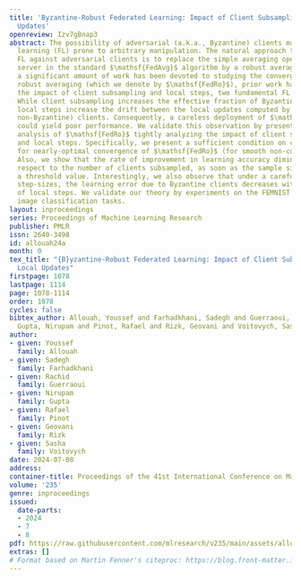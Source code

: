 ```yaml
---
title: 'Byzantine-Robust Federated Learning: Impact of Client Subsampling and Local
  Updates'
openreview: Izv7gBnap3
abstract: The possibility of adversarial (a.k.a., Byzantine) clients makes federated
  learning (FL) prone to arbitrary manipulation. The natural approach to robustify
  FL against adversarial clients is to replace the simple averaging operation at the
  server in the standard $\mathsf{FedAvg}$ algorithm by a robust averaging rule. While
  a significant amount of work has been devoted to studying the convergence of federated
  robust averaging (which we denote by $\mathsf{FedRo}$), prior work has largely ignored
  the impact of client subsampling and local steps, two fundamental FL characteristics.
  While client subsampling increases the effective fraction of Byzantine clients,
  local steps increase the drift between the local updates computed by honest (i.e.,
  non-Byzantine) clients. Consequently, a careless deployment of $\mathsf{FedRo}$
  could yield poor performance. We validate this observation by presenting an in-depth
  analysis of $\mathsf{FedRo}$ tightly analyzing the impact of client subsampling
  and local steps. Specifically, we present a sufficient condition on client subsampling
  for nearly-optimal convergence of $\mathsf{FedRo}$ (for smooth non-convex loss).
  Also, we show that the rate of improvement in learning accuracy diminishes with
  respect to the number of clients subsampled, as soon as the sample size exceeds
  a threshold value. Interestingly, we also observe that under a careful choice of
  step-sizes, the learning error due to Byzantine clients decreases with the number
  of local steps. We validate our theory by experiments on the FEMNIST and CIFAR-$10$
  image classification tasks.
layout: inproceedings
series: Proceedings of Machine Learning Research
publisher: PMLR
issn: 2640-3498
id: allouah24a
month: 0
tex_title: "{B}yzantine-Robust Federated Learning: Impact of Client Subsampling and
  Local Updates"
firstpage: 1078
lastpage: 1114
page: 1078-1114
order: 1078
cycles: false
bibtex_author: Allouah, Youssef and Farhadkhani, Sadegh and Guerraoui, Rachid and
  Gupta, Nirupam and Pinot, Rafael and Rizk, Geovani and Voitovych, Sasha
author:
- given: Youssef
  family: Allouah
- given: Sadegh
  family: Farhadkhani
- given: Rachid
  family: Guerraoui
- given: Nirupam
  family: Gupta
- given: Rafael
  family: Pinot
- given: Geovani
  family: Rizk
- given: Sasha
  family: Voitovych
date: 2024-07-08
address:
container-title: Proceedings of the 41st International Conference on Machine Learning
volume: '235'
genre: inproceedings
issued:
  date-parts:
  - 2024
  - 7
  - 8
pdf: https://raw.githubusercontent.com/mlresearch/v235/main/assets/allouah24a/allouah24a.pdf
extras: []
# Format based on Martin Fenner's citeproc: https://blog.front-matter.io/posts/citeproc-yaml-for-bibliographies/
---
```

